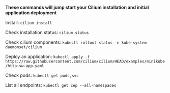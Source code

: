 **These commands will jump start your Cilium installation and initial application deployment**

Install: `cilium install`

Check installation status: `cilium status`

Check cilium components: `kubectl rollout status -n kube-system daemonset/cilium`

Deploy an application: `kubectl apply -f https://raw.githubusercontent.com/cilium/cilium/HEAD/examples/minikube/http-sw-app.yaml`

Check pods: `kubectl get pods,svc`

List all endpoints: `kubectl get cep --all-namespaces`
